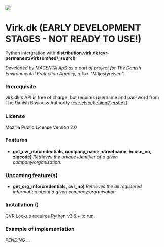 [![](https://www.magenta.dk/wp-content/uploads/2019/03/cropped-magenta_logo-2.png)](https://magenta.dk)

# Virk.dk (EARLY DEVELOPMENT STAGES - NOT READY TO USE!)

Python intergration with **distribution.virk.dk/cvr-permanent/virksomhed/_search**.

*Developed by MAGENTA ApS as a part of project for The Danish Environmental Protection Agency, a.k.a. "Miljøstyrelsen".*

### Prerequisite

virk.dk's API is free of charge, but requires username and password from The Danish Business Authority (cvrselvbetjening@erst.dk)

### License

Mozilla Public License Version 2.0

### Features

  - **get_cvr_no(credentials, company_name, streetname, house_no, zipcode)**
  *Retrieves the unique identifier of a given company/organisation.*

### Upcoming feature(s)

  - **get_org_info(credentials, cvr_no)**
  *Retrieves the all registered information about a given company/organisation.*

### Installation ()

CVR Lookup requires [Python](https://www.python.org/) v3.6.+ to run.

### Example of implementation

*PENDING ...*
